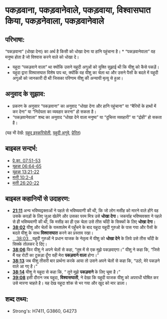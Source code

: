 # पकड़वाना, पकड़वानेवाले, पकड़वाया, विश्वासघात किया, पकड़नेवाला, पकड़वानेवाले #

## परिभाषा: ##

“पकड़वाना” (धोखा देना) का अर्थ है किसी को धोखा देना या हानि पहुंचाना है। * “पकड़वानेवाला” वह मनुष्य होता है जो विश्वास करने वाले को धोखा दे।

* यहूदा “पकड़वाने वाला” था क्योंकि उसने यहूदी अगुओं को युक्ति सुझाई थी कि यीशु को कैसे पकड़ें।
* यहूदा द्वारा विश्वासघात विशेष पाप था, क्योंकि वह यीशु का चेला था और उसने पैसों के बदले में यहूदी अगुओं को जानकारी दी थी जिसका परिणाम यीशु की अन्यायी मृत्यु से हुआ।

## अनुवाद के सुझाव: ##

* प्रकरण के अनुसार “पकड़वाना” का अनुवाद “धोखा देना और हानि पहुंचाना” या “बैरियों के हाथों में कर देना” या “निर्दयता का व्यवहार करना” हो सकता है।
* “पकड़वानेवाला” शब्द का अनुवाद “धोखा देने वाला मनुष्य” या “दुचित्ता व्यवहारी” या “द्रोही” हो सकता है।

(यह भी देखें: [यहूद इस्करियोती](../names/judasiscariot.md), [यहूदी अगुवे](../other/jewishleaders.md), [प्रेरित](../kt/apostle.md))

## बाइबल सन्दर्भ: ##

* [प्रे.का. 07:51-53](rc://hi/tn/help/act/07/51)
* [यूहन्ना 06:64-65](rc://hi/tn/help/jhn/06/64)
* [यूहन्ना 13:21-22](rc://hi/tn/help/jhn/13/21)
* [मत्ती 10:2-4](rc://hi/tn/help/mat/10/02)
* [मत्ती 26:20-22](rc://hi/tn/help/mat/26/20)

## बाइबल कहानियों से उदाहरण: ##

* __[21:11](rc://hi/tn/help/obs/21/11)__  अन्य भविष्यद्वक्ताओं ने पहले से भविष्यवाणी की थी, कि जो लोग मसीह को मारने वाले होंगे वह उसके कपड़ों के लिए जुआ खेलेंगे और उसका परम मित्र उसे __धोखा देगा__। जकर्याह भविष्यवक्ता ने पहले से ही भविष्यवाणी की थी, कि मसीह का ही एक चेला उसे तीस चाँदी के सिक्कों के लिए __धोखा देगा__।
* __[38:02](rc://hi/tn/help/obs/38/02)__  यीशु और चेलों के यरूशलेम में पहुँचने के बाद यहूदा यहूदी गुरुओ के पास गया और पैसों के बदले यीशु के साथ __विश्वासघात__ करने का प्रस्ताव रखा।
* __[38:03](rc://hi/tn/help/obs/38/03)__यहूदी गुरुओं ने प्रधान याजक के नेतृत्व में यीशु को __धोखा देने__ के लिये उसे तीस चाँदी के सिक्के तोलकर दे दिए।
* __[38:06](rc://hi/tn/help/obs/38/06)__ फिर यीशु ने अपने चेलों से कहा, “तुम में से एक मुझे पकड़वाएगा।” यीशु ने कहा कि, “जिसे मैं यह रोटी का टुकड़ा दूँगा वही मेरा __पकड़वाने वाला__ होगा।”
* __[38:13](rc://hi/tn/help/obs/38/13)__ जब यीशु तीसरी बार प्रार्थना करके आया तो उसने अपने चेलों से कहा कि, “उठो, मेरे पकड़ने वाले आ गए है।”
* __[38:14](rc://hi/tn/help/obs/38/14)__  यीशु ने यहूदा से कहा कि, “ तूने मुझे __पकड़वाने__ के लिए चूमा है।”
* __[39:08](rc://hi/tn/help/obs/39/08)__ इसी दौरान जब यहूदा, __विश्वासघाती__, ने देखा कि यहूदी याजक यीशु को अपराधी घोषित कर उसे मारना चाहते है। यह देख यहूदा शोक से भर गया और खुद को मार डाला।

## शब्द तथ्य: ##

* Strong's: H7411, G3860, G4273
